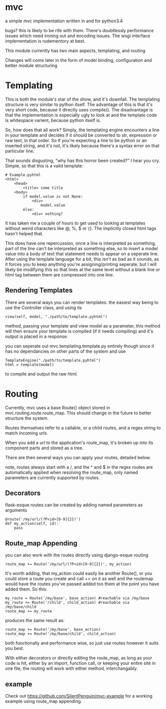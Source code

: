 mvc
===

a simple mvc implementation written in and for python3.4

bugs? this is likely to be rife with them. There's doubtlessly performance issues which need ironing out and encoding
issues. The wsgi interface implementation is rudementory at best.

This module currently has two main aspects, templating, and routing

Changes will come later in the form of model binding, configuration and better module structuring

Templating
==========
This is both the module's star of the show, and it's downfall. The templating structure is very similar to python itself.
The advantage of this is that it's very short code, because it directly uses compile(). The disadvantage is that the implementation is especially ugly to look at and the template code is whitespace varient, because python itself is.

So, how does that all work? Simply, the templating engine encounters a line in your template and decides if it should be
converted to str, expression or raw text, in that order. So if you're expecting a line to be python or an inserted string, and it's not, it's likely because there's a syntax error on that particular line.

That sounds disgusting, "why has this horror been created?" I hear you cry.
Simple, so that this is a valid template:

    # Example.pyhtml
    <html>
        <head>
            <title> some title
        <body>
            if model.value is not None:
                <div>
                    model.value
            else:
                <div> nothing?

It has taken me a couple of hours to get used to looking at templates without weird characters like @, %, $ or {}.
The implicitly closed html tags hasn't helped that.

This does have one repercussion, once a line is interpreted as something, part of the line can't be interpreted 
as something else, so to insert a model value into a body of text that statement needs to appear on a seperate line.
After using the template language for a bit, this isn't as bad as it sounds, as it forces you to keep anything you're
assigning/printing seperate, but I will likely be modifying this so that lines at the same level without a blank line 
or html tag between them are compressed into one line.

Rendering Templates
-------------------

There are several ways you can render templates. the easiest way being to use the Controller class, and using its

    view(self, model, "./path/to/template.pyhtml")

method, passing your template and view model as a parameter, this method will then ensure your template is compiled 
(if it needs compiling) and it's output is placed in a response.

you can seperate out mvc.templating.template.py entirely though since it has no dependancies on other parts of the system
and use

    TemplateEngine("./path/to/template.pyhtml")
    html = template(model)
    
to compile and output the raw html.

Routing
=======

Currently, mvc uses a base Route() object stored in mvc.routing.route.route_map. This should change in the future to 
better structure the system.

Routes themselves refer to a callable, or a child routes, and a regex string to match incoming urls.

When you add a url to the application's route_map, it's broken up into its component parts and stored as a tree.

There are then several ways you can apply your routes, detailed below.

note, routes always start with a /, and the ^ and $ in the regex routes are automatically applied when resolving the
route_map, only named parameters are currently supported by routes.

Decorators
----------

flask-esque routes can be created by adding named parameters as arguments

    @route('/my/url/(?P<id>[0-9]{2})')
    def my_action(self, id):
        pass

Route_map Appending
-------------------

you can also work with the routes directly using django-esque routing

    route_map += Route('/my/url/(?P<id>[0-9]{2})', my_action)

It's worth adding, that my_action could easily be another Route(), or you could store a route you create and call += on
it as well and the routemap would have the routes you've passed added too them at the point you have added them. So this:

    my_route = Route('/my/base', base_action) #reachable via /my/base
    my_route += Route('/child', child_action) #reachable via /my/base/child
    route_map += my_route
    
produces the same result as:
    
    route_map += Route('/my/base', base_action)
    route_map += Route('/my/base/child', child_action)
    
both functionally and performance wise, so just use routes however it suits you best.

With either decorators or directly editing the route_map, as long as your code is hit, either by an import, function call,
or keeping your entire site in one file, the routing will work with either method, interchangably.

example
-------

Check out https://github.com/SilentPenguin/mvc-example for a working example using route_map appending.
